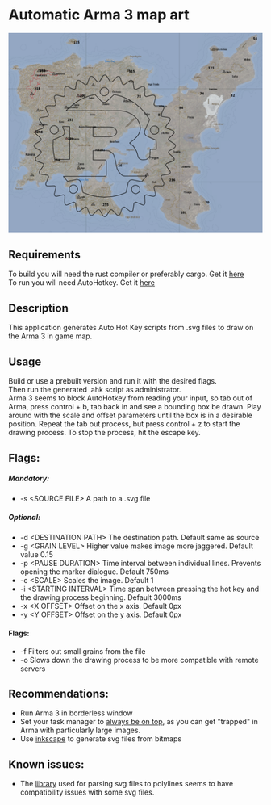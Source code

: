 # Automatic Arma 3 map art

![Map of Altis with the Rust logo drawn on top](altis_rust_logo.png)

## Requirements
To build you will need the rust compiler or preferably cargo. Get it [here](https://www.rust-lang.org/)  
To run you will need AutoHotkey. Get it [here](https://www.autohotkey.com/)

## Description
This application generates Auto Hot Key scripts from .svg files to draw
on the Arma 3 in game map. 

## Usage
Build or use a prebuilt version and run it with the desired flags.  
Then run the generated .ahk script as administrator.  
Arma 3 seems to block AutoHotkey from reading your input, so tab out of Arma, press control + b, tab back in 
and see a bounding box be drawn. Play around with the scale and offset parameters until the box is in a desirable
position.
Repeat the tab out process, but press control + z to start the drawing process.
To stop the process, hit the escape key. 

## Flags:

##### Mandatory:
* -s \<SOURCE FILE\> A path to a .svg file

##### Optional:
* -d \<DESTINATION PATH\> The destination path. Default same as source
* -g \<GRAIN LEVEL\> Higher value makes image more jaggered. Default value 0.15
* -p \<PAUSE DURATION\> Time interval between individual lines. Prevents opening the marker dialogue. Default 750ms
* -c \<SCALE\> Scales the image. Default 1
* -i \<STARTING INTERVAL\> Time span between pressing the hot key and the drawing process beginning. Default 3000ms
* -x \<X OFFSET\> Offset on the x axis. Default 0px
* -y \<Y OFFSET\> Offset on the y axis. Default 0px

#### Flags:
* -f Filters out small grains from the file
* -o Slows down the drawing process to be more compatible with remote servers

## Recommendations:
* Run Arma 3 in borderless window
* Set your task manager to [always be on top](https://devblogs.microsoft.com/oldnewthing/20170425-00/?p=96035), as you can get "trapped" in Arma with particularly large images.
* Use [inkscape](https://inkscape.org/) to generate svg files from bitmaps 

## Known issues:
* The [library](https://github.com/Perondas/svg2polylines) used for parsing svg files to polylines seems to have compatibility issues with some svg files.
